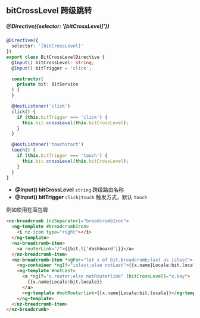 ## bitCrossLevel 跨级跳转

##### @Directive({selector: '[bitCrossLevel]'})

```typescript
@Directive({
  selector: '[bitCrossLevel]'
})
export class BitCrossLevelDirective {
  @Input() bitCrossLevel: string;
  @Input() bitTrigger = 'click';

  constructor(
    private bit: BitService
  ) {
  }

  @HostListener('click')
  click() {
    if (this.bitTrigger === 'click') {
      this.bit.crossLevel(this.bitCrossLevel);
    }
  }

  @HostListener('touchstart')
  touch() {
    if (this.bitTrigger === 'touch') {
      this.bit.crossLevel(this.bitCrossLevel);
    }
  }
}
```

- **@Input() bitCrossLevel** `string` 跨级路由名称
- **@Input() bitTrigger** `click|touch` 触发方式，默认 `touch`

例如使用在面包屑

```html
<nz-breadcrumb [nzSeparator]="breadcrumbIcon">
  <ng-template #breadcrumbIcon>
    <i nz-icon type="right"></i>
  </ng-template>
  <nz-breadcrumb-item>
    <a routerLink="/">{{bit.l['dashboard']}}</a>
  </nz-breadcrumb-item>
  <nz-breadcrumb-item *ngFor="let x of bit.breadcrumb;last as islast">
    <ng-container *ngIf="islast;else notLast">{{x.name|Locale:bit.locale}}</ng-container>
    <ng-template #notLast>
      <a *ngIf="x.router;else notRouterlink" [bitCrossLevel]="x.key">
        {{x.name|Locale:bit.locale}}
      </a>
      <ng-template #notRouterlink>{{x.name|Locale:bit.locale}}</ng-template>
    </ng-template>
  </nz-breadcrumb-item>
</nz-breadcrumb>
```